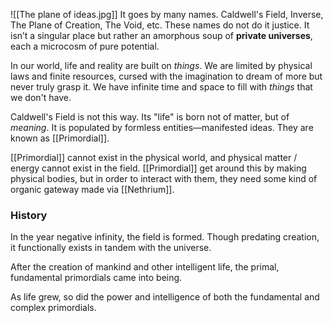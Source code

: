 ![[The plane of ideas.jpg]]
It goes by many names. Caldwell's Field, Inverse, The Plane of Creation, The Void, etc. These names do not do it justice. It isn’t a singular place but rather an amorphous soup of **private universes**, each a microcosm of pure potential. 

In our world, life and reality are built on _things_. We are limited by physical laws and finite resources, cursed with the imagination to dream of more but never truly grasp it. We have infinite time and space to fill with *things* that we don't have. 

Caldwell's Field is not this way. Its "life" is born not of matter, but of _meaning_. It is populated by formless entities—manifested ideas. They are known as [[Primordial]]. 

[[Primordial]] cannot exist in the physical world, and physical matter / energy cannot exist in the field. [[Primordial]] get around this by making physical bodies, but in order to interact with them, they need some kind of organic gateway made via [[Nethrium]]. 


### History
In the year negative infinity, the field is formed. Though predating creation, it functionally exists in tandem with the universe.

After the creation of mankind and other intelligent life, the primal, fundamental primordials came into being. 

As life grew, so did the power and intelligence of both the fundamental and complex primordials. 